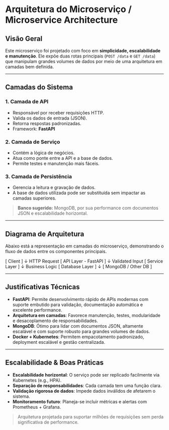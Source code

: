 # Arquitetura do Microserviço / Microservice Architecture

## Visão Geral 

Este microserviço foi projetado com foco em **simplicidade, escalabilidade e manutenção**. Ele expõe duas rotas principais (`POST /data` e `GET /data`) que manipulam grandes volumes de dados por meio de uma arquitetura em camadas bem definida.

---

## Camadas do Sistema

### 1. Camada de API 
- Responsável por receber requisições HTTP.
- Valida os dados de entrada (JSON).
- Retorna respostas padronizadas.
- Framework: **FastAPI**

### 2. Camada de Serviço
- Contém a lógica de negócios.
- Atua como ponte entre a API e a base de dados.
- Permite testes e manutenção mais fáceis.

### 3. Camada de Persistência
- Gerencia a leitura e gravação de dados.
- A base de dados utilizada pode ser substituída sem impactar as camadas superiores.

> **Banco sugerido:** MongoDB, por sua performance com documentos JSON e escalabilidade horizontal.

---
## Diagrama de Arquitetura

Abaixo está a representação em camadas do microserviço, demonstrando o fluxo de dados entre os componentes principais.

[ Client ] 
    ↓ HTTP Request
[ API Layer - FastAPI ]
    ↓ Validated Input
[ Service Layer ]
    ↓ Business Logic
[ Database Layer ]
    ↓
[ MongoDB / Other DB ]

---

## Justificativas Técnicas

- **FastAPI**: Permite desenvolvimento rápido de APIs modernas com suporte embutido para validação, documentação automática e excelente performance.
- **Arquitetura em camadas**: Favorece manutenção, testes, modularidade e desacoplamento de responsabilidades.
- **MongoDB**: Ótimo para lidar com documentos JSON, altamente escalável e com suporte robusto para grandes volumes de dados.
- **Docker + Kubernetes**: Permitem empacotamento padronizado, deployment escalável e gestão centralizada.

---

## Escalabilidade & Boas Práticas

- **Escalabilidade horizontal**: O serviço pode ser replicado facilmente via Kubernetes (e.g., HPA).
- **Separação de responsabilidades**: Cada camada tem uma função clara.
- **Validação rigorosa de dados**: Impede dados inválidos de afetarem o sistema.
- **Monitoramento futuro**: Planeja-se incluir métricas e alertas com Prometheus + Grafana.

> Arquitetura projetada para suportar milhões de requisições sem perda significativa de performance.